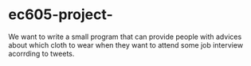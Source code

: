 # ec605-project-
We want to write a small program that can provide people with advices about which cloth to wear when they want to attend some job interview acorrding to tweets.
